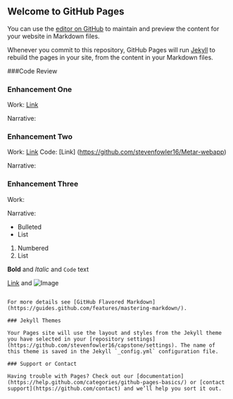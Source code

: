 ## Welcome to GitHub Pages

You can use the [editor on GitHub](https://github.com/stevenfowler16/capstone/edit/master/README.md) to maintain and preview the content for your website in Markdown files.

Whenever you commit to this repository, GitHub Pages will run [Jekyll](https://jekyllrb.com/) to rebuild the pages in your site, from the content in your Markdown files.

###Code Review


### Enhancement One
Work: [Link](https://stevenfowler.dev)

Narrative:

### Enhancement Two 
Work: [Link](https://metar.stevenfowler.dev)
Code: [Link] (https://github.com/stevenfowler16/Metar-webapp)

Narrative:

### Enhancement Three
Work: 

Narrative: 

- Bulleted
- List

1. Numbered
2. List

**Bold** and _Italic_ and `Code` text

[Link](url) and ![Image](src)
```

For more details see [GitHub Flavored Markdown](https://guides.github.com/features/mastering-markdown/).

### Jekyll Themes

Your Pages site will use the layout and styles from the Jekyll theme you have selected in your [repository settings](https://github.com/stevenfowler16/capstone/settings). The name of this theme is saved in the Jekyll `_config.yml` configuration file.

### Support or Contact

Having trouble with Pages? Check out our [documentation](https://help.github.com/categories/github-pages-basics/) or [contact support](https://github.com/contact) and we’ll help you sort it out.
